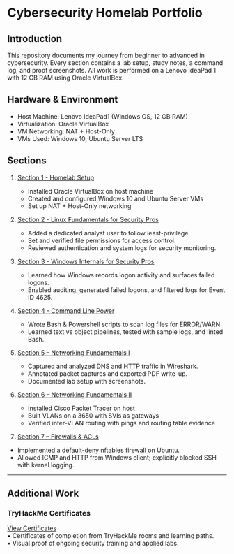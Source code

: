 # Cybersecurity Homelab Portfolio

## Introduction
This repository documents my journey from beginner to advanced in cybersecurity.
Every section contains a lab setup, study notes, a command log, and proof screenshots.
All work is performed on a Lenovo IdeaPad 1 with 12 GB RAM using Oracle VirtualBox.

## Hardware & Environment
- Host Machine: Lenovo IdeaPad1 (Windows OS, 12 GB RAM)
- Virtualization: Oracle VirtualBox
- VM Networking: NAT + Host-Only
- VMs Used: Windows 10, Ubuntu Server LTS

## Sections
1. [Section 1 - Homelab Setup](sections/section_1_homelab_setup/README.md)
	- Installed Oracle VirtualBox on host machine
	- Created and configured Windows 10 and Ubuntu Server VMs
	- Set up NAT + Host-Only networking

2. [Section 2 - Linux Fundamentals for Security Pros](sections/section_2_linux_fundamentals_for_security_pros)
	- Added a dedicated analyst user to follow least-privilege
	- Set and verified file permissions for access control.
	- Reviewed authentication and system logs for security monitoring.

3. [Section 3 - Windows Internals for Security Pros](sections/section_3_windows_internals/README.md)
	- Learned how Windows records logon activity and surfaces failed logons.
	- Enabled auditing, generated failed logons, and filtered logs for Event ID 4625.

4. [Section 4 - Command Line Power](sections/section_4_command_line_power/README.md)
	- Wrote Bash & Powershell scripts to scan log files for ERROR/WARN.
	- Learned text vs object pipelines, tested with sample logs, and linted Bash.

5. [Section 5 – Networking Fundamentals I](sections/section_5_networking_fundamentals/README.md)  
   - Captured and analyzed DNS and HTTP traffic in Wireshark.  
   - Annotated packet captures and exported PDF write-up.  
   - Documented lab setup with screenshots.  

6. [Section 6 – Networking Fundamentals II](sections/section_6_networking_fundamentals_ii/README.md)  
   - Installed Cisco Packet Tracer on host  
   - Built VLANs on a 3650 with SVIs as gateways  
   - Verified inter-VLAN routing with pings and routing table evidence  


7. [Section 7 – Firewalls & ACLs](sections/section_7_firewalls_acls/README.md)  
  - Implemented a default-deny nftables firewall on Ubuntu.  
  - Allowed ICMP and HTTP from Windows client; explicitly blocked SSH with kernel logging.  


---

## Additional Work

### TryHackMe Certificates
[View Certificates](tryhackme/README.md)  
• Certificates of completion from TryHackMe rooms and learning paths.  
• Visual proof of ongoing security training and applied labs.  


